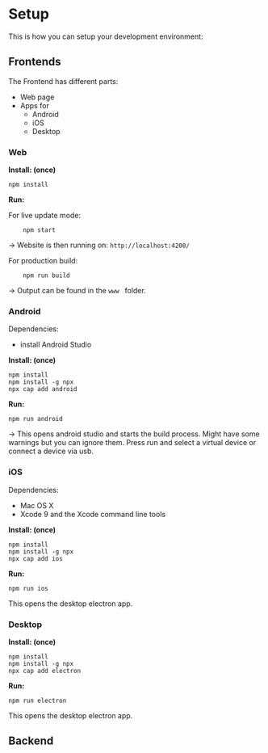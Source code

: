 # Setup
This is how you can setup your development environment:

## Frontends
The Frontend has different parts:
- Web page
- Apps for
    - Android
    - iOS
    - Desktop


### Web


**Install: (once)**
```
npm install
```
**Run:**

For live update mode:
```
    npm start
```
-> Website is then running on: `http://localhost:4200/`

For production build:
```
    npm run build
```
-> Output can be found in the `www ` folder.

### Android
Dependencies:
- install Android Studio

**Install: (once)**
```
npm install
npm install -g npx
npx cap add android
```
**Run:**
```
npm run android
```
-> This opens android studio and starts the build process. Might have some warnings but you can ignore them. Press run and select a virtual device or connect a device via usb.


### iOS
Dependencies:
- Mac OS X
- Xcode 9 and the Xcode command line tools
  
**Install: (once)**
```
npm install
npm install -g npx
npx cap add ios
```
**Run:**
```
npm run ios
```
This opens the desktop electron app.


### Desktop

**Install: (once)**
```
npm install
npm install -g npx
npx cap add electron
```
**Run:**
```
npm run electron
```
This opens the desktop electron app.


## Backend
